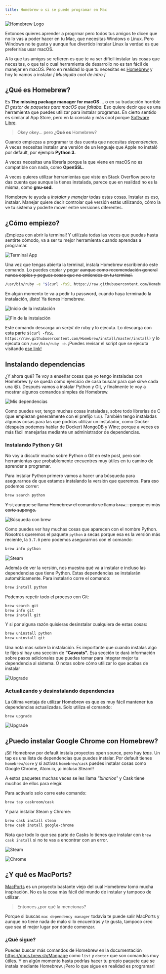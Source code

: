 ```yaml
---
title: Homebrew o si se puede programar en Mac
---
```


![Homebrew Logo](/assets/2018-10-30/homebrew_logo.png)

Entonces quieres aprender a progrmar pero todos tus amigos te dicen que no lo vas a poder hacer en tu Mac, que necesitas Windows o Linux. Pero Windows no te gusta y aunque fue divertido instalar Linux la verdad es que preferirías usar macOS.

A lo que tus amigos se refieren es que te va ser dificil instalar las cosas que necesitas, o que tal o cual herramienta de desarrollo no es tan fácil de manejar en macOS. Pero en realidad lo que tu necesitas es [Homebrew](https://brew.sh/) y hoy lo vamos a instalar _[ Musiquita cool de intro ]_


## ¿Qué es Homebrew?

Es **The missing package manager for macOS** ... o en su traducción horrible _El gestor de paquetes para macOS que faltaba._ Eso quiere decir que es una herramienta que puedes utilizar para instalar programas. En cierto sentido es similar al App Store, pero en la consola y más cool porque [Software Libre](https://www.fsf.org/).

> Okey okey... pero ¿**Qué es** Homebrew?

Cuando empiezas a programar te das cuenta que necesitas _dependencias._ A veces necesitas instalar una versión de un lenguaje que Apple no instaló por default, por ejemplo **Python 3.**

A veces necesitas una librería porque la que viene en macOS no es compatible con nada, como **OpenSSL.**

A veces quieres utilizar herramientas que viste en Stack Overflow pero te das cuenta que aunque la tienes instalada, parece que en realidad no es la misma, como **gnu-sed.**

Homebrew te ayuda a _instalar y manejar_ todas estas cosas. Instalar es eso, instalar. Manejar quiere decir controlar qué versión estás utilizando, cómo la ve tu sistema y poderte mover entre versiones diferentes.


## ¿Cómo empiezo?

¡Empieza con abrir la terminal! Y utilízala todas las veces que puedas hasta sentirte cómodo, va a ser tu mejor herramienta cuando aprendas a programar.

![Terminal App](/assets/2018-10-30/terminal_app.png)

Una vez que tengas abierta la terminal, instala Homebrew escribiendo este comando. Lo puedes copiar y pegar ~~aunque como recomendación general nunca copies y pegues cosas que no entiendes en tu terminal.~~

```bash
/usr/bin/ruby -e "$(curl -fsSL https://raw.githubusercontent.com/Homebrew/install/master/install)"
```

En algún momento te va a pedir tu password, cuando haya terminado la instalación, ¡listo! Ya tienes Homebrew.

![Inicio de la instalación](/assets/2018-10-30/installing_1.png)

![Fin de la instalación](/assets/2018-10-30/installing_2.png)


Este comando descarga un _script_ de ruby y lo ejecuta. Lo descarga con esta parte `$(curl -fsSL https://raw.githubusercontent.com/Homebrew/install/master/install)` y lo ejecuta con `/usr/bin/ruby -e`. ¡Puedes revisar el script que se ejecuta visitando [ese link!](https://raw.githubusercontent.com/Homebrew/install/master/install)

## Instalando dependencias

¿Y ahora qué? Te voy a enseñar cosas que yo tengo instaladas con Homebrew (y se queda como ejercicio de casa buscar para qué sirve cada una :laughing:). Después vamos a instalar Python y Git, y finalmente te voy a mostrar algunos comandos simples de Homebrew.

![Mis dependencias](/assets/2018-10-30/my_dependencies.png)

Como puedes ver, tengo muchas cosas instaladas, sobre todo librerías de C (que empiezan generalmente con el prefijo `lib`). También tengo instaladas algunas cosas para las que podrías utilizar un instalador, como Docker (después podemos hablar de Docker) MongoDB y Wine; porque a veces es más fácil manejarlas mediante un administrador de dependencias.

### Instalando Python y Git

No voy a discutir mucho sobre Python o Git en este post, pero son herramientas que probablemente encuentres muy útiles en tu camino de aprender a programar.

Para instalar Python primero vamos a hacer una búsqueda para asegurarnos de que estamos instalando la versión que queremos. Para eso podemos correr:

```bash
brew search python
```

~~Y si, aunque se llama Homebrew el comando se llama `brew`... porque es más corto supongo.~~

![Búsqueda con brew](/assets/2018-10-30/brew_search.png)

Como puedes ver hay muchas cosas que aparecen con el nombre Python. Nosotros queremos el paquete `python` a secas porque esa es la versión más reciente, la `3.7.0` pero podemos asegurarnos con el comando:

```bash
brew info python
```

![Steam](/assets/2018-10-30/python.png)

Además de ver la versión, nos muestra qué va a instalar e incluso las dependencias que tiene Python. Estas dependencias se instalarán automáticamente. Para instalarlo corre el comando:

```bash
brew install python
```

Podemos repetir todo el proceso con Git:

```bash
brew search git
brew info git
brew install git
```

Y si por alguna razón quisieras desinstalar cualquiera de estas cosas:

```bash
brew uninstall python
brew uninstall git
```

Una nota más sobre la instalación. Es importante que cuando instalas algo te fijes si hay una sección de **"Caveats".** Esa sección te dará información sobre pasos adicionales que puedes tomar para integrar mejor tu dependencia al sistema. O notas sobre cómo utilizar lo que acabas de instalar

![Upgrade](/assets/2018-10-30/caveats.png)

### Actualizando y desinstalando dependencias

La última ventaja de utilizar Homebrew es que es muy fácil mantener tus dependencias actualizadas. Solo utiliza el comando:

```bash
brew upgrade
```

![Upgrade](/assets/2018-10-30/upgrade.png)

## ¿Puedo instalar Google Chrome con Homebrew?

¡Sí! Homebrew por default instala proyectos open source, pero hay _taps._ Un tap es una lista de dependencias que puedes instalar. Por default tienes `homebrew/core` y si activas `homebrew/cask` puedes instalar cosas como Google Chrome, Atom.io, ¡o incluso Steam!!

A estos paquetes muchas veces se les llama _"binarios"_ y Cask tiene muchos de ellos para elegir.

Para activarlo solo corre este comando:

```bash
brew tap caskroom/cask
```

Y para instalar Steam y Chrome:

```bash
brew cask install steam
brew cask install google-chrome
```

Nota que todo lo que sea parte de Casks lo tienes que instalar con `brew cask install` si no te vas a encontrar con un error.

![Steam](/assets/2018-10-30/casks_1.png)


![Chrome](/assets/2018-10-30/casks_2.png)

## ¿Y qué es MacPorts?

[MacPorts](https://www.macports.org/) es un proyecto bastante viejo del cual Homebrew tomó mucha inspiración. No es la cosa más fácil del mundo de instalar y tampoco de utilizar.

> Entonces ¿por qué la mencionas?

Porque si buscas `mac dependency manager` todavía te puede salir MacPorts y aunque no tiene nada de malo si lo encuentras y te gusta, tampoco creo que sea el mejor lugar por dónde comenzar.

### ¿Qué sigue?

Puedes buscar más comandos de Homebrew en la documentación https://docs.brew.sh/Manpage como `list` y `doctor` que son comandos muy útiles. Y en algún momento hasta podrías hacer tu propio paquete que se instala mediante Homebrew. ¡Pero lo que sigue en realidad es programar!
